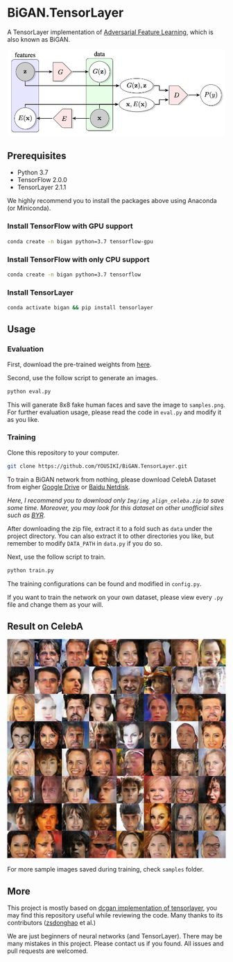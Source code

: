 # BiGAN.TensorLayer
A TensorLayer implementation of [Adversarial Feature Learning](https://arxiv.org/abs/1605.09782), which is also known as BiGAN. 

![model-structure](images/model-structure.png)



## Prerequisites

- Python 3.7
- TensorFlow 2.0.0
- TensorLayer 2.1.1

We highly recommend you to install the packages above using Anaconda (or Miniconda).

### Install TensorFlow with GPU support

``` bash
conda create -n bigan python=3.7 tensorflow-gpu
```

### Install TensorFlow with only CPU support

``` bash
conda create -n bigan python=3.7 tensorflow
```

### Install TensorLayer

```bash
conda activate bigan && pip install tensorlayer
```



## Usage

### Evaluation

First, download the pre-trained weights from [here](https://github.com/YOUSIKI/BiGAN.TensorLayer/releases).

Second, use the follow script to generate an images.

``` bash
python eval.py
```

This will ganerate 8x8 fake human faces and save the image to `samples.png`. For further evaluation usage, please read the code in `eval.py` and modify it as you like.

### Training

Clone this repository to your computer.

``` bash
git clone https://github.com/YOUSIKI/BiGAN.TensorLayer.git
```

To train a BiGAN network from nothing, please download CelebA Dataset from eigher [Google Drive](https://drive.google.com/open?id=0B7EVK8r0v71pWEZsZE9oNnFzTm8) or [Baidu Netdisk](https://pan.baidu.com/s/1eSNpdRG#list/path=%2F). 

*Here, I recommend you to download only  `Img/img_align_celeba.zip` to save some time. Moreover, you may look for this dataset on other unofficial sites such as [BYR](https://bt.byr.cn/).*

After downloading the zip file, extract it to a fold such as `data` under the project directory. You can also extract it to other directories you like, but remember to modify `DATA_PATH` in `data.py` if you do so.

Next, use the follow script to train.

``` bash
python train.py
```

The training configurations can be found and modified in `config.py`.

If you want to train the network on your own dataset, please view every `.py` file and change them as your will.



## Result on CelebA

![result](images/samples.png)

For more sample images saved during training, check `samples` folder.



## More

This project is mostly based on [dcgan implementation of tensorlayer](https://github.com/tensorlayer/dcgan), you may find this repository useful while reviewing the code. Many thanks to its contributors ([zsdonghao](https://github.com/zsdonghao) et al.)

We are just beginners of neural networks (and TensorLayer). There may be many mistakes in this project. Please contact us if you found. All issues and pull requests are welcomed.

